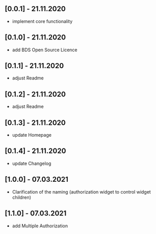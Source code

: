 ## [0.0.1] - 21.11.2020
- implement core functionality

## [0.1.0] - 21.11.2020
- add BDS Open Source Licence

## [0.1.1] - 21.11.2020
- adjust Readme

## [0.1.2] - 21.11.2020
- adjust Readme

## [0.1.3] - 21.11.2020
- update Homepage

## [0.1.4] - 21.11.2020
- update Changelog

## [1.0.0] - 07.03.2021
- Clarification of the naming (authorization widget to control widget children)

## [1.1.0] - 07.03.2021
- add Multiple Authorization
